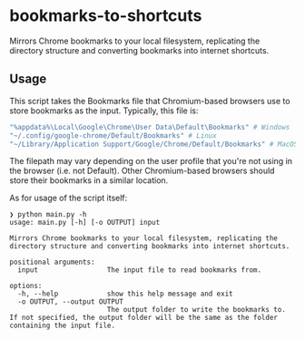 # bookmarks-to-shortcuts
Mirrors Chrome bookmarks to your local filesystem, replicating the directory structure and converting bookmarks into internet shortcuts.

## Usage

This script takes the Bookmarks file that Chromium-based browsers use to store bookmarks as the input. Typically, this file is:
```sh
"%appdata%\Local\Google\Chrome\User Data\Default\Bookmarks" # Windows
"~/.config/google-chrome/Default/Bookmarks" # Linux
"~/Library/Application Support/Google/Chrome/Default/Bookmarks" # MacOS
```
The filepath may vary depending on the user profile that you're not using in the browser (i.e. not Default). Other Chromium-based browsers should store their bookmarks in a similar location.

As for usage of the script itself:
```
❯ python main.py -h
usage: main.py [-h] [-o OUTPUT] input

Mirrors Chrome bookmarks to your local filesystem, replicating the directory structure and converting bookmarks into internet shortcuts.

positional arguments:
  input                 The input file to read bookmarks from.

options:
  -h, --help            show this help message and exit
  -o OUTPUT, --output OUTPUT
                        The output folder to write the bookmarks to. If not specified, the output folder will be the same as the folder containing the input file.
```
